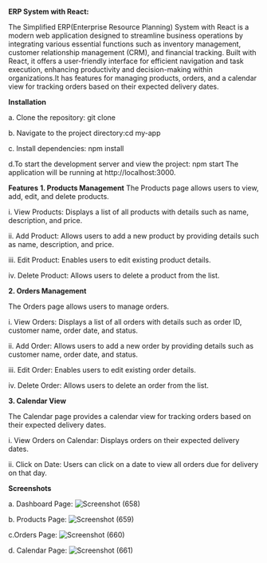 **ERP System with React:**

The Simplified ERP(Enterprise Resource Planning) System with React is a modern web application designed to streamline business operations by integrating various essential functions such as inventory management, customer relationship management (CRM), and financial tracking. Built with React, it offers a user-friendly interface for efficient navigation and task execution, enhancing productivity and decision-making within organizations.It has features for managing products, orders, and a calendar view for tracking orders based on their expected delivery dates.


**Installation**

a. Clone the repository: git clone <repository-url>

b. Navigate to the project directory:cd my-app

c. Install dependencies: npm install

d.To start the development server and view the project: npm start
  The application will be running at http://localhost:3000.


**Features**
**1. Products Management**
The Products page allows users to view, add, edit, and delete products.

i. View Products: Displays a list of all products with details such as name, description, and price.

ii. Add Product: Allows users to add a new product by providing details such as name, description, and price.

iii. Edit Product: Enables users to edit existing product details.

iv. Delete Product: Allows users to delete a product from the list.

**2. Orders Management**

The Orders page allows users to manage orders.

i. View Orders: Displays a list of all orders with details such as order ID, customer name, order date, and status.

ii. Add Order: Allows users to add a new order by providing details such as customer name, order date, and status.

iii. Edit Order: Enables users to edit existing order details.

iv. Delete Order: Allows users to delete an order from the list.

**3. Calendar View**

The Calendar page provides a calendar view for tracking orders based on their expected delivery dates.

i. View Orders on Calendar: Displays orders on their expected delivery dates.

ii. Click on Date: Users can click on a date to view all orders due for delivery on that day.


**Screenshots**

a. Dashboard Page:
![Screenshot (658)](https://github.com/Arnabiem/Simplified-ERP-System-with-React/assets/82289240/efc91338-a0b8-4412-b541-35085d0a8a5c)


b. Products Page:
![Screenshot (659)](https://github.com/Arnabiem/Simplified-ERP-System-with-React/assets/82289240/61daf9db-c16f-4d4c-aecc-bbaab9c0a736)


c.Orders Page:
![Screenshot (660)](https://github.com/Arnabiem/Simplified-ERP-System-with-React/assets/82289240/837fa3fa-324d-44d7-916e-5d4328748ed5)


d. Calendar Page:
![Screenshot (661)](https://github.com/Arnabiem/Simplified-ERP-System-with-React/assets/82289240/17b378d4-3555-44b3-b532-704fd931288d)




